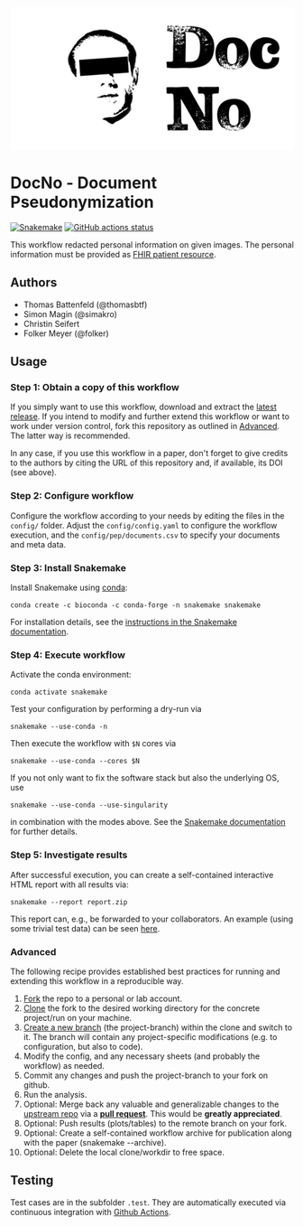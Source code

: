 ![DocNo](docs/dr_no.png)

# DocNo - Document Pseudonymization

[![Snakemake](https://img.shields.io/badge/snakemake-≥6.1.1-brightgreen.svg)](https://snakemake.bitbucket.io)
[![GitHub actions status](https://github.com/thomasbtf/document-anonymization/workflows/Tests/badge.svg?branch=master)](https://github.com/thomasbtf/document-anonymization/actions?query=branch%3Amaster+workflow%3ATests)

This workflow redacted personal information on given images. The personal information must be provided as [FHIR patient resource](https://www.hl7.org/fhir/patient.html).

## Authors

* Thomas Battenfeld (@thomasbtf)
* Simon Magin (@simakro)
* Christin Seifert
* Folker Meyer (@folker)

## Usage

### Step 1: Obtain a copy of this workflow

If you simply want to use this workflow, download and extract the [latest release](https://github.com/thomasbtf/document-anonymization/releases).
If you intend to modify and further extend this workflow or want to work under version control, fork this repository as outlined in [Advanced](#advanced). The latter way is recommended.

In any case, if you use this workflow in a paper, don't forget to give credits to the authors by citing the URL of this repository and, if available, its DOI (see above).

### Step 2: Configure workflow

Configure the workflow according to your needs by editing the files in the `config/` folder. Adjust the `config/config.yaml` to configure the workflow execution, and the `config/pep/documents.csv` to specify your documents and meta data.

### Step 3: Install Snakemake

Install Snakemake using [conda](https://conda.io/projects/conda/en/latest/user-guide/install/index.html):

    conda create -c bioconda -c conda-forge -n snakemake snakemake

For installation details, see the [instructions in the Snakemake documentation](https://snakemake.readthedocs.io/en/stable/getting_started/installation.html).

### Step 4: Execute workflow

Activate the conda environment:

    conda activate snakemake

Test your configuration by performing a dry-run via

    snakemake --use-conda -n

Then execute the workflow with `$N` cores via

    snakemake --use-conda --cores $N

If you not only want to fix the software stack but also the underlying OS, use

    snakemake --use-conda --use-singularity

in combination with the modes above.
See the [Snakemake documentation](https://snakemake.readthedocs.io/en/stable/executable.html) for further details.

### Step 5: Investigate results

After successful execution, you can create a self-contained interactive HTML report with all results via:

    snakemake --report report.zip

This report can, e.g., be forwarded to your collaborators.
An example (using some trivial test data) can be seen [here](https://cdn.rawgit.com/snakemake-workflows/rna-seq-kallisto-sleuth/master/.test/report.html).

### Advanced

The following recipe provides established best practices for running and extending this workflow in a reproducible way.

1. [Fork](https://help.github.com/en/articles/fork-a-repo) the repo to a personal or lab account.
2. [Clone](https://help.github.com/en/articles/cloning-a-repository) the fork to the desired working directory for the concrete project/run on your machine.
3. [Create a new branch](https://git-scm.com/docs/gittutorial#_managing_branches) (the project-branch) within the clone and switch to it. The branch will contain any project-specific modifications (e.g. to configuration, but also to code).
4. Modify the config, and any necessary sheets (and probably the workflow) as needed.
5. Commit any changes and push the project-branch to your fork on github.
6. Run the analysis.
7. Optional: Merge back any valuable and generalizable changes to the [upstream repo](https://github.com/thomasbtf/document-anonymization) via a [**pull request**](https://help.github.com/en/articles/creating-a-pull-request). This would be **greatly appreciated**.
8. Optional: Push results (plots/tables) to the remote branch on your fork.
9. Optional: Create a self-contained workflow archive for publication along with the paper (snakemake --archive).
10. Optional: Delete the local clone/workdir to free space.

## Testing

Test cases are in the subfolder `.test`. They are automatically executed via continuous integration with [Github Actions](https://github.com/features/actions).
